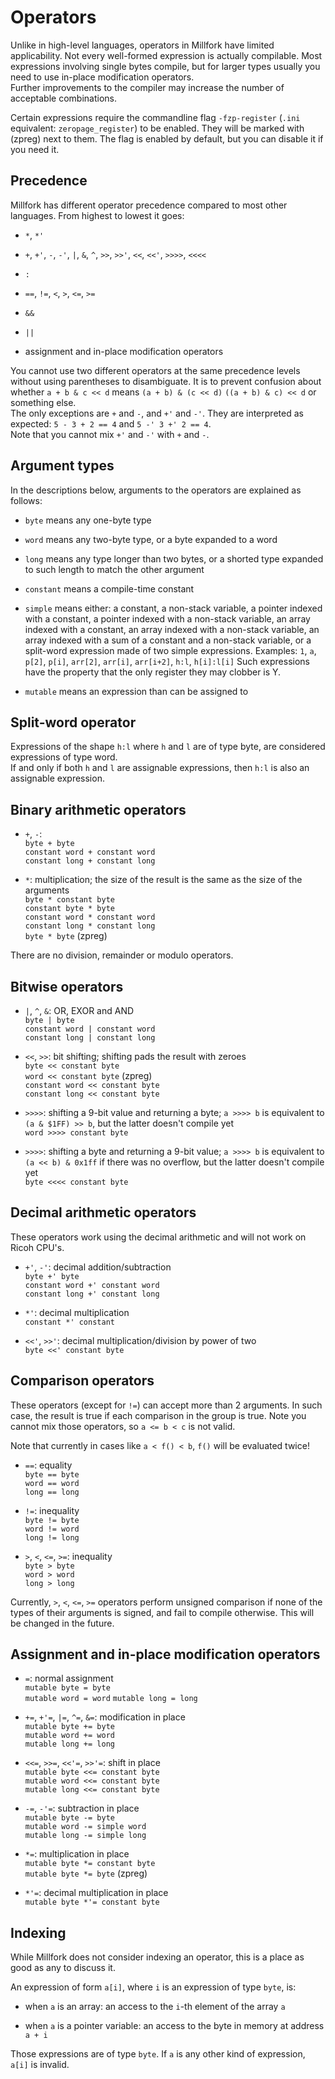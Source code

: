 # Operators

Unlike in high-level languages, operators in Millfork have limited applicability. 
Not every well-formed expression is actually compilable. 
Most expressions involving single bytes compile, 
but for larger types usually you need to use in-place modification operators.  
Further improvements to the compiler may increase the number of acceptable combinations. 

Certain expressions require the commandline flag `-fzp-register` (`.ini` equivalent: `zeropage_register`) to be enabled.
They will be marked with (zpreg) next to them. 
The flag is enabled by default, but you can disable it if you need it.

## Precedence

Millfork has different operator precedence compared to most other languages. From highest to lowest it goes:

* `*`, `*'`

* `+`, `+'`, `-`, `-'`, `|`, `&`, `^`, `>>`, `>>'`, `<<`, `<<'`, `>>>>`, `<<<<`

* `:`

* `==`, `!=`, `<`, `>`, `<=`, `>=`

* `&&`

* `||`

* assignment and in-place modification operators

You cannot use two different operators at the same precedence levels without using parentheses to disambiguate. 
It is to prevent confusion about whether `a + b & c << d` means `(a + b) & (c << d)` `((a + b) & c) << d` or something else.   
The only exceptions are `+` and `-`, and `+'` and `-'`. 
They are interpreted as expected: `5 - 3 + 2 == 4` and `5 -' 3 +' 2 == 4`.  
Note that you cannot mix `+'` and `-'` with `+` and `-`. 

## Argument types

In the descriptions below, arguments to the operators are explained as follows:

* `byte` means any one-byte type

* `word` means any two-byte type, or a byte expanded to a word

* `long` means any type longer than two bytes, or a shorted type expanded to such length to match the other argument

* `constant` means a compile-time constant

* `simple` means either: a constant, a non-stack variable,
a pointer indexed with a constant, a pointer indexed with a non-stack variable, 
an array indexed with a constant, an array indexed with a non-stack variable, 
an array indexed with a sum of a constant and a non-stack variable, 
or a split-word expression made of two simple expressions. 
Examples: `1`, `a`, `p[2]`, `p[i]`, `arr[2]`, `arr[i]`, `arr[i+2]`, `h:l`, `h[i]:l[i]`
Such expressions have the property that the only register they may clobber is Y.

* `mutable` means an expression than can be assigned to

## Split-word operator

Expressions of the shape `h:l` where `h` and `l` are of type byte, are considered expressions of type word.  
If and only if both `h` and `l` are assignable expressions, then `h:l` is also an assignable expression.

## Binary arithmetic operators

* `+`, `-`:  
`byte + byte`  
`constant word + constant word`  
`constant long + constant long`

* `*`: multiplication; the size of the result is the same as the size of the arguments  
`byte * constant byte`  
`constant byte * byte`  
`constant word * constant word`  
`constant long * constant long`  
`byte * byte` (zpreg)

There are no division, remainder or modulo operators.

## Bitwise operators

* `|`, `^`, `&`: OR, EXOR and AND  
`byte | byte`  
`constant word | constant word`  
`constant long | constant long`

* `<<`, `>>`: bit shifting; shifting pads the result with zeroes  
`byte << constant byte`  
`word << constant byte` (zpreg)  
`constant word << constant byte`  
`constant long << constant byte`

* `>>>>`: shifting a 9-bit value and returning a byte; `a >>>> b` is equivalent to `(a & $1FF) >> b`, but the latter doesn't compile yet  
`word >>>> constant byte`  

* `>>>>`: shifting a byte and returning a 9-bit value; `a >>>> b` is equivalent to `(a << b) & 0x1ff` if there was no overflow, but the latter doesn't compile yet  
`byte <<<< constant byte`  

## Decimal arithmetic operators

These operators work using the decimal arithmetic and will not work on Ricoh CPU's.

* `+'`, `-'`: decimal addition/subtraction  
`byte +' byte`  
`constant word +' constant word`  
`constant long +' constant long`

* `*'`: decimal multiplication  
`constant *' constant`

* `<<'`, `>>'`: decimal multiplication/division by power of two  
`byte <<' constant byte`

## Comparison operators

These operators (except for `!=`) can accept more than 2 arguments. 
In such case, the result is true if each comparison in the group is true.
Note you cannot mix those operators, so `a <= b < c` is not valid.

Note that currently in cases like `a < f() < b`, `f()` will be evaluated twice!

* `==`: equality  
`byte == byte`  
`word == word`  
`long == long`  

* `!=`: inequality  
`byte != byte`  
`word != word`  
`long != long`

* `>`, `<`, `<=`, `>=`: inequality  
`byte > byte`  
`word > word`  
`long > long`  

Currently, `>`, `<`, `<=`, `>=` operators perform unsigned comparison 
if none of the types of their arguments is signed,
and fail to compile otherwise. This will be changed in the future.  

## Assignment and in-place modification operators

* `=`: normal assignment    
`mutable byte = byte`  
`mutable word = word`
`mutable long = long`

* `+=`, `+'=`, `|=`, `^=`, `&=`: modification in place  
`mutable byte += byte`  
`mutable word += word`  
`mutable long += long`

* `<<=`, `>>=`, `<<'=`, `>>'=`: shift in place  
`mutable byte <<= constant byte`  
`mutable word <<= constant byte`  
`mutable long <<= constant byte`

* `-=`, `-'=`: subtraction in place  
`mutable byte -= byte`  
`mutable word -= simple word`  
`mutable long -= simple long`

* `*=`: multiplication in place  
`mutable byte *= constant byte`  
`mutable byte *= byte` (zpreg)

* `*'=`: decimal multiplication in place  
`mutable byte *'= constant byte`

## Indexing

While Millfork does not consider indexing an operator, this is a place as good as any to discuss it.

An expression of form `a[i]`, where `i` is an expression of type `byte`, is:

* when `a` is an array: an access to the `i`-th element of the array `a`

* when `a` is a pointer variable: an access to the byte in memory at address `a + i`

Those expressions are of type `byte`. If `a` is any other kind of expression, `a[i]` is invalid.


